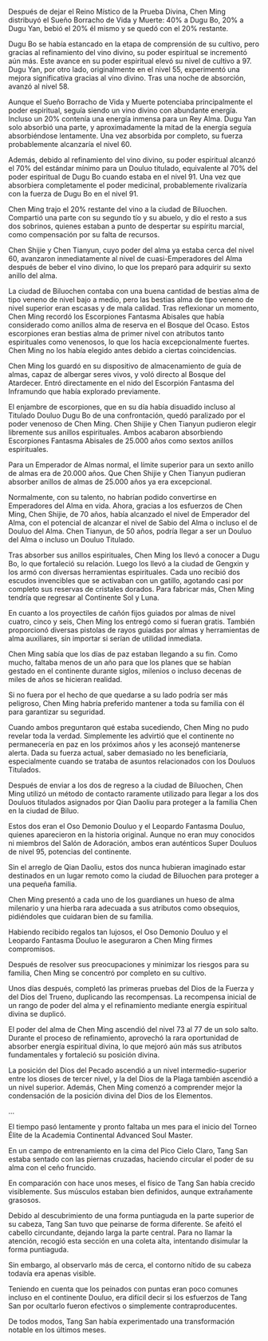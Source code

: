 
Después de dejar el Reino Místico de la Prueba Divina, Chen Ming distribuyó el Sueño Borracho de Vida y Muerte: 40% a Dugu Bo, 20% a Dugu Yan, bebió el 20% él mismo y se quedó con el 20% restante.

Dugu Bo se había estancado en la etapa de comprensión de su cultivo, pero gracias al refinamiento del vino divino, su poder espiritual se incrementó aún más. Este avance en su poder espiritual elevó su nivel de cultivo a 97. Dugu Yan, por otro lado, originalmente en el nivel 55, experimentó una mejora significativa gracias al vino divino. Tras una noche de absorción, avanzó al nivel 58.

Aunque el Sueño Borracho de Vida y Muerte potenciaba principalmente el poder espiritual, seguía siendo un vino divino con abundante energía. Incluso un 20% contenía una energía inmensa para un Rey Alma. Dugu Yan solo absorbió una parte, y aproximadamente la mitad de la energía seguía absorbiéndose lentamente. Una vez absorbida por completo, su fuerza probablemente alcanzaría el nivel 60.

Además, debido al refinamiento del vino divino, su poder espiritual alcanzó el 70% del estándar mínimo para un Douluo titulado, equivalente al 70% del poder espiritual de Dugu Bo cuando estaba en el nivel 91. Una vez que absorbiera completamente el poder medicinal, probablemente rivalizaría con la fuerza de Dugu Bo en el nivel 91.

Chen Ming trajo el 20% restante del vino a la ciudad de Biluochen. Compartió una parte con su segundo tío y su abuelo, y dio el resto a sus dos sobrinos, quienes estaban a punto de despertar su espíritu marcial, como compensación por su falta de recursos.

Chen Shijie y Chen Tianyun, cuyo poder del alma ya estaba cerca del nivel 60, avanzaron inmediatamente al nivel de cuasi-Emperadores del Alma después de beber el vino divino, lo que los preparó para adquirir su sexto anillo del alma.

La ciudad de Biluochen contaba con una buena cantidad de bestias alma de tipo veneno de nivel bajo a medio, pero las bestias alma de tipo veneno de nivel superior eran escasas y de mala calidad. Tras reflexionar un momento, Chen Ming recordó los Escorpiones Fantasma Abisales que había considerado como anillos alma de reserva en el Bosque del Ocaso. Estos escorpiones eran bestias alma de primer nivel con atributos tanto espirituales como venenosos, lo que los hacía excepcionalmente fuertes. Chen Ming no los había elegido antes debido a ciertas coincidencias.

Chen Ming los guardó en su dispositivo de almacenamiento de guía de almas, capaz de albergar seres vivos, y voló directo al Bosque del Atardecer. Entró directamente en el nido del Escorpión Fantasma del Inframundo que había explorado previamente.

El enjambre de escorpiones, que en su día había disuadido incluso al Titulado Douluo Dugu Bo de una confrontación, quedó paralizado por el poder venenoso de Chen Ming. Chen Shijie y Chen Tianyun pudieron elegir libremente sus anillos espirituales. Ambos acabaron absorbiendo Escorpiones Fantasma Abisales de 25.000 años como sextos anillos espirituales.

Para un Emperador de Almas normal, el límite superior para un sexto anillo de almas era de 20.000 años. Que Chen Shijie y Chen Tianyun pudieran absorber anillos de almas de 25.000 años ya era excepcional.

Normalmente, con su talento, no habrían podido convertirse en Emperadores del Alma en vida. Ahora, gracias a los esfuerzos de Chen Ming, Chen Shijie, de 70 años, había alcanzado el nivel de Emperador del Alma, con el potencial de alcanzar el nivel de Sabio del Alma o incluso el de Douluo del Alma. Chen Tianyun, de 50 años, podría llegar a ser un Douluo del Alma o incluso un Douluo Titulado.

Tras absorber sus anillos espirituales, Chen Ming los llevó a conocer a Dugu Bo, lo que fortaleció su relación. Luego los llevó a la ciudad de Gengxin y los armó con diversas herramientas espirituales. Cada uno recibió dos escudos invencibles que se activaban con un gatillo, agotando casi por completo sus reservas de cristales dorados. Para fabricar más, Chen Ming tendría que regresar al Continente Sol y Luna.

En cuanto a los proyectiles de cañón fijos guiados por almas de nivel cuatro, cinco y seis, Chen Ming los entregó como si fueran gratis. También proporcionó diversas pistolas de rayos guiadas por almas y herramientas de alma auxiliares, sin importar si serían de utilidad inmediata.

Chen Ming sabía que los días de paz estaban llegando a su fin. Como mucho, faltaba menos de un año para que los planes que se habían gestado en el continente durante siglos, milenios o incluso decenas de miles de años se hicieran realidad.

Si no fuera por el hecho de que quedarse a su lado podría ser más peligroso, Chen Ming habría preferido mantener a toda su familia con él para garantizar su seguridad.

Cuando ambos preguntaron qué estaba sucediendo, Chen Ming no pudo revelar toda la verdad. Simplemente les advirtió que el continente no permanecería en paz en los próximos años y les aconsejó mantenerse alerta. Dada su fuerza actual, saber demasiado no les beneficiaría, especialmente cuando se trataba de asuntos relacionados con los Douluos Titulados.

Después de enviar a los dos de regreso a la ciudad de Biluochen, Chen Ming utilizó un método de contacto raramente utilizado para llegar a los dos Douluos titulados asignados por Qian Daoliu para proteger a la familia Chen en la ciudad de Biluo.

Estos dos eran el Oso Demonio Douluo y el Leopardo Fantasma Douluo, quienes aparecieron en la historia original. Aunque no eran muy conocidos ni miembros del Salón de Adoración, ambos eran auténticos Super Douluos de nivel 95, potencias del continente.

Sin el arreglo de Qian Daoliu, estos dos nunca hubieran imaginado estar destinados en un lugar remoto como la ciudad de Biluochen para proteger a una pequeña familia.

Chen Ming presentó a cada uno de los guardianes un hueso de alma milenario y una hierba rara adecuada a sus atributos como obsequios, pidiéndoles que cuidaran bien de su familia.

Habiendo recibido regalos tan lujosos, el Oso Demonio Douluo y el Leopardo Fantasma Douluo le aseguraron a Chen Ming firmes compromisos.

Después de resolver sus preocupaciones y minimizar los riesgos para su familia, Chen Ming se concentró por completo en su cultivo.

Unos días después, completó las primeras pruebas del Dios de la Fuerza y del Dios del Trueno, duplicando las recompensas. La recompensa inicial de un rango de poder del alma y el refinamiento mediante energía espiritual divina se duplicó.

El poder del alma de Chen Ming ascendió del nivel 73 al 77 de un solo salto. Durante el proceso de refinamiento, aprovechó la rara oportunidad de absorber energía espiritual divina, lo que mejoró aún más sus atributos fundamentales y fortaleció su posición divina.

La posición del Dios del Pecado ascendió a un nivel intermedio-superior entre los dioses de tercer nivel, y la del Dios de la Plaga también ascendió a un nivel superior. Además, Chen Ming comenzó a comprender mejor la condensación de la posición divina del Dios de los Elementos.

...

El tiempo pasó lentamente y pronto faltaba un mes para el inicio del Torneo Élite de la Academia Continental Advanced Soul Master.

En un campo de entrenamiento en la cima del Pico Cielo Claro, Tang San estaba sentado con las piernas cruzadas, haciendo circular el poder de su alma con el ceño fruncido.

En comparación con hace unos meses, el físico de Tang San había crecido visiblemente. Sus músculos estaban bien definidos, aunque extrañamente grasosos.

Debido al descubrimiento de una forma puntiaguda en la parte superior de su cabeza, Tang San tuvo que peinarse de forma diferente. Se afeitó el cabello circundante, dejando larga la parte central. Para no llamar la atención, recogió esta sección en una coleta alta, intentando disimular la forma puntiaguda.

Sin embargo, al observarlo más de cerca, el contorno nítido de su cabeza todavía era apenas visible.

Teniendo en cuenta que los peinados con puntas eran poco comunes incluso en el continente Douluo, era difícil decir si los esfuerzos de Tang San por ocultarlo fueron efectivos o simplemente contraproducentes.

De todos modos, Tang San había experimentado una transformación notable en los últimos meses.